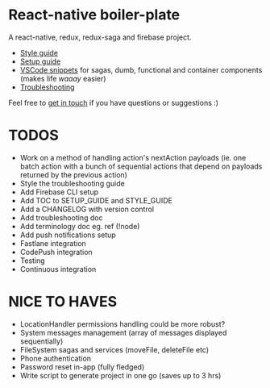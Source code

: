 # React-native boiler-plate

A react-native, redux, redux-saga and firebase project.

* [Style guide](./STYLE_GUIDE.md)
* [Setup guide](./SETUP_GUIDE.md)
* [VSCode snippets](./snippets.json) for sagas, dumb, functional and container components (makes life _waaay_ easier)
* [Troubleshooting](./TROUBLESHOOTING.md)

Feel free to [get in touch](mailto:shaun@aux.co.za) if you have questions or suggestions :)

# TODOS

* Work on a method of handling action's nextAction payloads (ie. one batch action with a bunch of sequential actions that depend on payloads returned by the previous action)
* Style the troubleshooting guide
* Add Firebase CLI setup
* Add TOC to SETUP_GUIDE and STYLE_GUIDE
* Add a CHANGELOG with version control
* Add troubleshooting doc
* Add terminology doc eg. ref (!node)
* Add push notifications setup
* Fastlane integration
* CodePush integration
* Testing
* Continuous integration

# NICE TO HAVES

* LocationHandler permissions handling could be more robust?
* System messages management (array of messages displayed sequentially)
* FileSystem sagas and services (moveFile, deleteFile etc)
* Phone authentication
* Password reset in-app (fully fledged)
* Write script to generate project in one go (saves up to 3 hrs)
